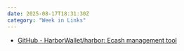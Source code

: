 ```yaml
---
date: 2025-08-17T18:31:30Z
category: "Week in Links"
---
```


* [GitHub - HarborWallet/harbor: Ecash management tool](https://github.com/HarborWallet/harbor) 